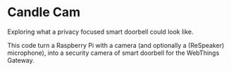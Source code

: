 # Candle Cam

Exploring what a privacy focused smart doorbell could look like.

This code turn a Raspberry Pi with a camera (and optionally a (ReSpeaker) microphone), into a security camera of smart doorbell for the WebThings Gateway.
